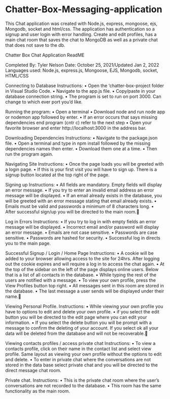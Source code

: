 # Chatter-Box-Messaging-application
This Chat application was created with Node.js, express, mongoose, ejs, Mongodb, socket and html/css. The application has authentication so a signup and user login with error handling. Create and edit profiles, has a main chat room that saves the chat to MongoDB as well as a private chat that does not save to the db.

Chatter Box
Chat Application
ReadME

Completed By: Tyler Nelson
Date: October 25, 2021/Updated Jan 2, 2022
Languages used: Node.js, express.js, Mongoose, EJS, Mongodb, socket, HTML/CSS

Connecting to Database
Instructions:
	•	Open the ‘chatter-box-project folder in Visual Studio Code.
	•	Navigate to the app.js file.
	•	Copy/paste in your database connection string.
	•	The program is set to run on port 3000. Can change to which ever port you’d like.

Running the program:
	•	Open a terminal
	•	Download node and run node app or nodemon app followed by enter. 
	•	If an error occurs that says missing dependencies end program (cntr c) refer to the next step
	•	Open your favorite browser and enter http://localhost:3000 in the address bar.

Downloading Dependencies
Instructions:
	•	Navigate to the package.json file.
	•	Open a terminal and type in npm install followed by the missing dependencies names then enter. 
	•	Download them one at a time. 
	•	Then run the program again.

Navigating Site
Instructions:
	•	Once the page loads you will be greeted with a login page.
	•	If this is your first visit you will have to sign up. There is a signup button located at the top right of the page. 

Signing up
Instructions:
	•	All fields are mandatory. Empty fields will display an error message.
	•	If you try to enter an invalid email address an error message will be displayed.
	•	If an email already exists in the database, you will be greeted with an error message stating that email already exists.
	•	Emails must be valid and passwords a minimum of 8 characters long. 
	•	After successful sign/up you will be directed to the main room.

Log in Errors
Instructions:
	•	If you try to log in with empty fields an error message will be displayed.
	•	Incorrect email and/or password will display an error message.
	•	Emails are not case sensitive.
	•	Passwords are case sensitive.
	•	Passwords are hashed for security. 
	•	Successful log in directs you to the main page.

Successful Signup / Login / Home Page 
Instructions:
	•	A cookie will be added to your browser allowing access to the site for 24hrs. After logging out the cookie expires and will require a log in to access the chat again.
	•	At the top of the sidebar on the left of the page displays online users. Below that is a list of all contacts in the database.
	•	While typing the rest of the users are notified with a message. 
	•	To view your own profile, press the View Profiles button top right.
	•	All messages sent in this room are stored in the database.
	•	The last message a user sends will be displayed under their name.

Viewing Personal Profile.
Instructions:
	•	While viewing your own profile you have to options to edit and delete your own profile. 
	•	if you select the edit button you will be directed to the edit page where you can edit your information. 
	•	If you select the delete button you will be prompt with a message to confirm the deleting of your account. If you select ok all your data will be deleted from the database and will not be recoverable.

Viewing contacts profiles / access private chat
Instructions:
	•	To view a contacts profile, click on their name in the contact list and select view profile. Same layout as viewing your own profile without the options to edit and delete.
	•	To enter in private chat where the conversations are not stored in the data base select private chat and you will be directed to the direct message chat room.

Private chat.
Instructions:
	•	This is the private chat room where the user’s conversations are not recorded to the database.
	•	This room has the same functionality as the main room. 
